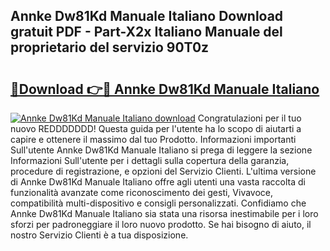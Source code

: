 ## Annke Dw81Kd Manuale Italiano Download gratuit PDF - Part-X2x Italiano Manuale del proprietario del servizio 90T0z

# <h2><a href="http://dfgqae.blite.top/?on=Annke+Dw81Kd+Manuale+Italiano">🔗Download 👉🔴 Annke Dw81Kd Manuale Italiano</a></h2>

[![Annke Dw81Kd Manuale Italiano download](https://i.imgur.com/lujVjoI.png)](http://dfgqae.blite.top/?on=Annke+Dw81Kd+Manuale+Italiano)
Congratulazioni per il tuo nuovo REDDDDDDD! Questa guida per l'utente ha lo scopo di aiutarti a capire e ottenere il massimo dal tuo Prodotto. Informazioni importanti Sull'utente Annke Dw81Kd Manuale Italiano si prega di leggere la sezione Informazioni Sull'utente per i dettagli sulla copertura della garanzia, procedure di registrazione, e opzioni del Servizio Clienti. L'ultima versione di Annke Dw81Kd Manuale Italiano offre agli utenti una vasta raccolta di funzionalità avanzate come riconoscimento dei gesti, Vivavoce, compatibilità multi-dispositivo e consigli personalizzati. Confidiamo che Annke Dw81Kd Manuale Italiano sia stata una risorsa inestimabile per i loro sforzi per padroneggiare il loro nuovo prodotto. Se hai bisogno di aiuto, il nostro Servizio Clienti è a tua disposizione.
